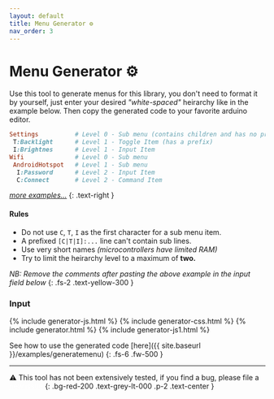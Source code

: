 ```yaml
---
layout: default
title: Menu Generator ⚙
nav_order: 3
---
```


# Menu Generator ⚙

Use this tool to generate menus for this library, you don't need to format it by yourself,
just enter your desired *"white-spaced"* heirarchy like in the example below.
Then copy the generated code to your favorite arduino editor.

```ruby
Settings          # Level 0 - Sub menu (contains children and has no prefix)
 T:Backlight      # Level 1 - Toggle Item (has a prefix)
 I:Brightnes      # Level 1 - Input Item
Wifi              # Level 0 - Sub menu
 AndroidHotspot   # Level 1 - Sub menu
  I:Password      # Level 2 - Input Item
  C:Connect       # Level 2 - Command Item
```

*[more examples...](https://github.com/forntoh/LcdMenu/blob/menus-from-string/sample.txt)*
{: .text-right }

#### Rules

- Do not use `C`, `T`, `I` as the first character for a sub menu item.
- A prefixed `[C|T|I]:...` line can't contain sub lines.
- Use very short names *(microcontrollers have limited RAM)*
- Try to limit the heirarchy level to a maximum of **two.**

*NB: Remove the comments after pasting the above example in the input field below*
{: .fs-2 .text-yellow-300 }

### Input

{% include generator-js.html %}
{% include generator-css.html %}
{% include generator.html %}
{% include generator-js1.html %}

See how to use the generated code [here]({{ site.baseurl }}/examples/generatemenu)
{: .fs-6 .fw-500 }

---

⚠ This tool has not been extensively tested, if you find a bug, please file a
<a href="https://github.com/forntoh/LcdMenu/issues/new" style="color: white">new issue</a>
{: .bg-red-200 .text-grey-lt-000 .p-2 .text-center }
